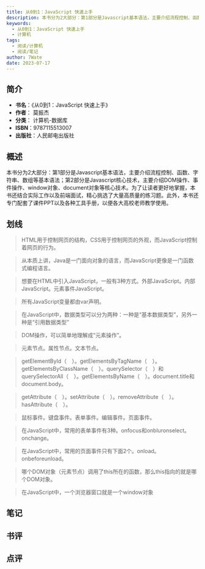 ```yaml
---
title: 从0到1：JavaScript 快速上手
description: 本书分为2大部分：第1部分是Javascript基本语法，主要介绍流程控制、函数、字符串、数组等基本语法；第2部分是Javascript核心技术，主要介绍DOM操作、事件操作、window对象、document对象等核心技术。为了让读者更好地掌握，本书还结
keywords:
  - 从0到1：JavaScript 快速上手
  - 计算机
tags:
  - 阅读/计算机
  - 阅读/笔记
author: 7Wate
date: 2023-07-17
---
```


## 简介

- **书名**：《从0到1：JavaScript 快速上手》
- **作者**： 莫振杰
- **分类**： 计算机-数据库
- **ISBN**：9787115513007
- **出版社**：人民邮电出版社

## 概述

本书分为2大部分：第1部分是Javascript基本语法，主要介绍流程控制、函数、字符串、数组等基本语法；第2部分是Javascript核心技术，主要介绍DOM操作、事件操作、window对象、document对象等核心技术。为了让读者更好地掌握，本书还结合实际工作以及前端面试，精心挑选了大量高质量的练习题。此外，本书还专门配套了课件PPT以及各种工具手册，以便各大高校老师教学使用。

## 划线 
 

> HTML用于控制网页的结构，CSS用于控制网页的外观，而JavaScript控制着网页的行为。 

> 从本质上讲，Java是一门面向对象的语言，而JavaScript更像是一门函数式编程语言。 

> 想要在HTML中引入JavaScript，一般有3种方式。外部JavaScript。内部JavaScript。元素事件JavaScript。 

> 所有JavaScript变量都由var声明。 

> 在JavaScript中，数据类型可以分为两种：一种是“基本数据类型”，另外一种是“引用数据类型” 

> DOM操作，可以简单地理解成“元素操作”。 

> 元素节点。属性节点。文本节点。 

> getElementById（　）。getElementsByTagName（　）。getElementsByClassName（　）。querySelector（　）和querySelectorAll（　）。getElementsByName（　）。document.title和document.body。 

> getAttribute（　）。setAttribute（　）。removeAttribute（　）。hasAttribute（　）。 

> 鼠标事件。键盘事件。表单事件。编辑事件。页面事件。 

> 在JavaScript中，常用的表单事件有3种。onfocus和onbluronselect。onchange。 

> 在JavaScript中，常用的页面事件只有下面2个。onload。onbeforeunload。 

> 哪个DOM对象（元素节点）调用了this所在的函数，那么this指向的就是哪个DOM对象。 

> 在JavaScript中，一个浏览器窗口就是一个window对象

## 笔记


## 书评


## 点评
